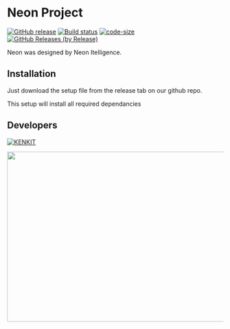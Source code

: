 # Neon Project

[![GitHub release](https://img.shields.io/github/release/kenkit/neon_installer.svg)](https://github.com/kenkit/neon_installer/releases/latest)
[![Build status](https://ci.appveyor.com/api/projects/status/9uylnkxovxl7cy8d?svg=true)](https://ci.appveyor.com/project/kenkit/neon-installer)
[![code-size](https://img.shields.io/github/languages/code-size/kenkit/neon_installer.svg?color=44cc11)](https://img.shields.io/github/languages/code-size/kenkit/neon_installer.svg?color=44cc11)
[![GitHub Releases (by Release)](https://img.shields.io/github/downloads/kenkit/neon_installer/latest/total)](https://github.com/kenkit/neon_installer/releases/latest)

Neon was designed by Neon Itelligence.

## Installation

Just download the setup file from the release tab on our github repo.

This setup will install all required dependancies


## Developers

[![KENKIT](https://www.codewars.com/users/kenkit/badges/large)](https://www.codewars.com/users/kenkit)

<img src="https://wakatime.com/share/@Sage/248720b9-6ccd-4cf8-a45d-0801fa388c3b.svg"  width="528" height="396" />
